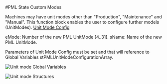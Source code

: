 #PML State Custom Modes

Machines may have unit modes other than "Production", "Maintenance" and "Manual". This function block enables the user to configure further models (UnitModes).
[Unit Mode Config](https://infosys.beckhoff.com/english.php?content=../content/1033/tcplclib_tc3_packml_v2/1335962123.html&id=)

eMode: Number of the new PML UnitMode [4..31].
sName: Name of the new PML UnitMode.

Parameters of Unit Mode Config must be set and that will reference to Global Variables stPMLUnitModeConfigurationArray.

![Unit mode Global Variables](CustomModes/GlobalVariables.jpg)

![Unit mode Structures](CustomModes/Structures.jpg)
